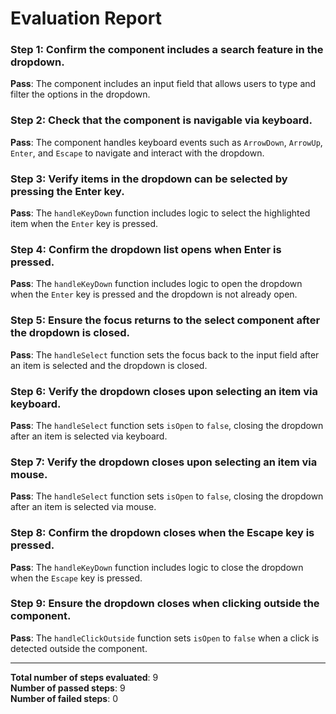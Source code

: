 # Evaluation Report

### Step 1: Confirm the component includes a search feature in the dropdown.
**Pass**: The component includes an input field that allows users to type and filter the options in the dropdown.

### Step 2: Check that the component is navigable via keyboard.
**Pass**: The component handles keyboard events such as `ArrowDown`, `ArrowUp`, `Enter`, and `Escape` to navigate and interact with the dropdown.

### Step 3: Verify items in the dropdown can be selected by pressing the Enter key.
**Pass**: The `handleKeyDown` function includes logic to select the highlighted item when the `Enter` key is pressed.

### Step 4: Confirm the dropdown list opens when Enter is pressed.
**Pass**: The `handleKeyDown` function includes logic to open the dropdown when the `Enter` key is pressed and the dropdown is not already open.

### Step 5: Ensure the focus returns to the select component after the dropdown is closed.
**Pass**: The `handleSelect` function sets the focus back to the input field after an item is selected and the dropdown is closed.

### Step 6: Verify the dropdown closes upon selecting an item via keyboard.
**Pass**: The `handleSelect` function sets `isOpen` to `false`, closing the dropdown after an item is selected via keyboard.

### Step 7: Verify the dropdown closes upon selecting an item via mouse.
**Pass**: The `handleSelect` function sets `isOpen` to `false`, closing the dropdown after an item is selected via mouse.

### Step 8: Confirm the dropdown closes when the Escape key is pressed.
**Pass**: The `handleKeyDown` function includes logic to close the dropdown when the `Escape` key is pressed.

### Step 9: Ensure the dropdown closes when clicking outside the component.
**Pass**: The `handleClickOutside` function sets `isOpen` to `false` when a click is detected outside the component.

---

**Total number of steps evaluated**: 9  
**Number of passed steps**: 9  
**Number of failed steps**: 0